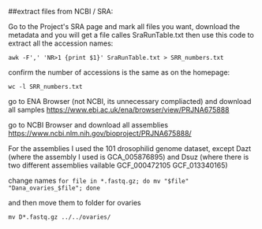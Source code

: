 ##extract files from NCBI / SRA:

Go to the Project's SRA page and mark all files you want, download the metadata and you will get a file calles SraRunTable.txt
then use this code to extract all the accession names:
```
awk -F',' 'NR>1 {print $1}' SraRunTable.txt > SRR_numbers.txt
````
confirm the number of accessions is the same as on the homepage:
```
wc -l SRR_numbers.txt
```

go to ENA Browser (not NCBI, its unnecessary compliacted) and download all samples
https://www.ebi.ac.uk/ena/browser/view/PRJNA675888

go to NCBI Browser and download all assemblies  
https://www.ncbi.nlm.nih.gov/bioproject/PRJNA675888/

For the assemblies I used the 101 drosophilid genome dataset, except Dazt (where the assembly I used is GCA_005876895) and Dsuz (where there is two different assemblies vailable
GCF_000472105	GCF_013340165)  

change names
```for file in *.fastq.gz; do mv "$file" "Dana_ovaries_$file"; done```

and then move them to folder for ovaries

```mv D*.fastq.gz ../../ovaries/```
